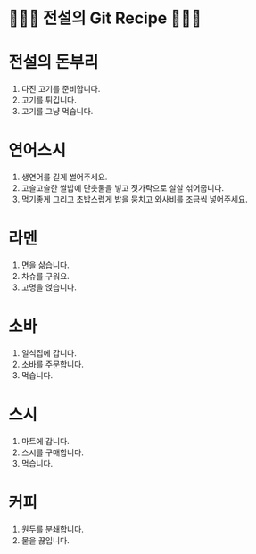 # 👨🏻‍🍳 전설의 Git Recipe 👩🏻‍🍳

# 전설의 돈부리

1. 다진 고기를 준비합니다.
2. 고기를 튀깁니다.
3. 고기를 그냥 먹습니다.

# 연어스시
1. 생연어를 길게 썰어주세요.
2. 고슬고슬한 쌀밥에 단촛물을 넣고 젓가락으로 살살 섞어줍니다.
3. 먹기좋게 그리고 초밥스럽게 밥을 뭉치고 와사비를 조금씩 넣어주세요.

# 라멘
1. 면을 삶습니다.
2. 차슈를 구워요.
3. 고명을 얹습니다.

# 소바
1. 일식집에 갑니다.
2. 소바를 주문합니다.
3. 먹습니다.

# 스시
1. 마트에 갑니다.
2. 스시를 구매합니다.
3. 먹습니다.

# 커피
1. 원두를 분쇄합니다.
2. 물을 끓입니다.